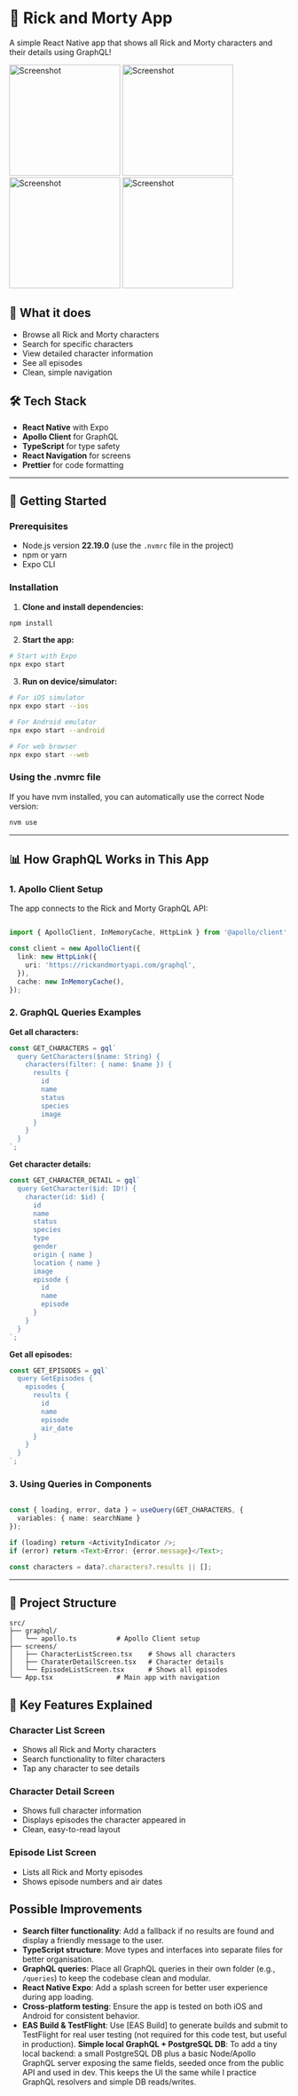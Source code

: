 # 📱 Rick and Morty App

A simple React Native app that shows all Rick and Morty characters and their details using GraphQL!

<img src="./assets/screenshots/screenshot-2.png" alt="Screenshot" width="200"/>
<img src="./assets/screenshots/screenshot-3.png" alt="Screenshot" width="200"/>
<img src="./assets/screenshots/screenshot-1.png" alt="Screenshot" width="200"/>
<img src="./assets/screenshots/screenshot-4.png" alt="Screenshot" width="200"/>

## 🚀 What it does
- Browse all Rick and Morty characters
- Search for specific characters
- View detailed character information
- See all episodes
- Clean, simple navigation

## 🛠️ Tech Stack
- **React Native** with Expo
- **Apollo Client** for GraphQL
- **TypeScript** for type safety
- **React Navigation** for screens
- **Prettier** for code formatting


---

## 🚀 Getting Started

### Prerequisites
- Node.js version **22.19.0** (use the `.nvmrc` file in the project)
- npm or yarn
- Expo CLI

### Installation

1. **Clone and install dependencies:**
```bash
npm install
```

2. **Start the app:**
```bash
# Start with Expo
npx expo start

```

3. **Run on device/simulator:**
```bash
# For iOS simulator
npx expo start --ios

# For Android emulator  
npx expo start --android

# For web browser
npx expo start --web
```

### Using the .nvmrc file
If you have nvm installed, you can automatically use the correct Node version:
```bash
nvm use
```

---

## 📊 How GraphQL Works in This App

### 1. Apollo Client Setup
The app connects to the Rick and Morty GraphQL API:

```ts

import { ApolloClient, InMemoryCache, HttpLink } from '@apollo/client';

const client = new ApolloClient({
  link: new HttpLink({
    uri: 'https://rickandmortyapi.com/graphql',
  }),
  cache: new InMemoryCache(),
});
```

### 2. GraphQL Queries Examples

**Get all characters:**
```ts
const GET_CHARACTERS = gql`
  query GetCharacters($name: String) {
    characters(filter: { name: $name }) {
      results {
        id
        name
        status
        species
        image
      }
    }
  }
`;
```

**Get character details:**
```ts
const GET_CHARACTER_DETAIL = gql`
  query GetCharacter($id: ID!) {
    character(id: $id) {
      id
      name
      status
      species
      type
      gender
      origin { name }
      location { name }
      image
      episode {
        id
        name
        episode
      }
    }
  }
`;
```

**Get all episodes:**
```ts
const GET_EPISODES = gql`
  query GetEpisodes {
    episodes {
      results {
        id
        name
        episode
        air_date
      }
    }
  }
`;
```

### 3. Using Queries in Components
```ts

const { loading, error, data } = useQuery(GET_CHARACTERS, {
  variables: { name: searchName }
});

if (loading) return <ActivityIndicator />;
if (error) return <Text>Error: {error.message}</Text>;

const characters = data?.characters?.results || [];
```

---

## 📁 Project Structure
```
src/
├── graphql/
│   └── apollo.ts          # Apollo Client setup
├── screens/
│   ├── CharacterListScreen.tsx    # Shows all characters
│   ├── CharaterDetailScreen.tsx   # Character details
│   └── EpisodeListScreen.tsx      # Shows all episodes
└── App.tsx                # Main app with navigation
```

## 🎯 Key Features Explained

### Character List Screen
- Shows all Rick and Morty characters
- Search functionality to filter characters
- Tap any character to see details

### Character Detail Screen  
- Shows full character information
- Displays episodes the character appeared in
- Clean, easy-to-read layout

### Episode List Screen
- Lists all Rick and Morty episodes
- Shows episode numbers and air dates

## Possible Improvements

- **Search filter functionality**: Add a fallback if no results are found and display a friendly message to the user.
- **TypeScript structure**: Move types and interfaces into separate files for better organisation.
- **GraphQL queries**: Place all GraphQL queries in their own folder (e.g., `/queries`) to keep the codebase clean and modular.
- **React Native Expo**: Add a splash screen for better user experience during app loading.
- **Cross-platform testing**: Ensure the app is tested on both iOS and Android for consistent behavior.
- **EAS Build & TestFlight**: Use [EAS Build] to generate builds and submit to TestFlight for real user testing (not required for this code test, but useful in production).
**Simple local GraphQL + PostgreSQL DB**: To add a tiny local backend: a small PostgreSQL DB plus a basic Node/Apollo GraphQL server exposing the same fields, seeded once from the public API and used in dev. This keeps the UI the same while I practice GraphQL resolvers and simple DB reads/writes.


